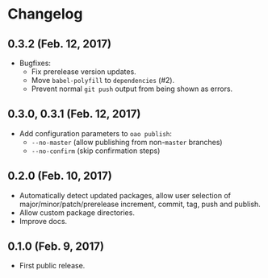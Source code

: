 # Changelog

## 0.3.2 (Feb. 12, 2017)

* Bugfixes:
    - Fix prerelease version updates.
    - Move `babel-polyfill` to `dependencies` (#2).
    - Prevent normal `git push` output from being shown as errors.

## 0.3.0, 0.3.1 (Feb. 12, 2017)

* Add configuration parameters to `oao publish`:
    - `--no-master` (allow publishing from non-`master` branches)
    - `--no-confirm` (skip confirmation steps)

## 0.2.0 (Feb. 10, 2017)

* Automatically detect updated packages, allow user selection of major/minor/patch/prerelease increment, commit, tag, push and publish.
* Allow custom package directories.
* Improve docs.

## 0.1.0 (Feb. 9, 2017)

* First public release.
